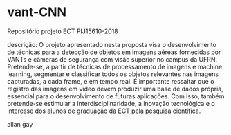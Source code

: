 # vant-CNN
Repositório projeto ECT PIJ15610-2018

descrição: O projeto apresentado nesta proposta visa o desenvolvimento de técnicas para a detecção de objetos em imagens aéreas fornecidas por VANTs e câmeras de segurança com visão superior no campus da UFRN. Pretende-se, a partir de técnicas de processamento de imagens e machine learning, segmentar e classificar todos os objetos relevantes nas imagens capturadas, a cada frame, e em tempo real. É importante ressaltar que o registro das imagens em vídeo devem produzir uma base de dados própria, essencial para o desenvolvimento de futuras aplicações. Com isso, também pretende-se estimular a interdisciplinaridade, a inovação tecnológica e o interesse dos alunos de graduação da ECT pela pesquisa científica.

allan gay 

